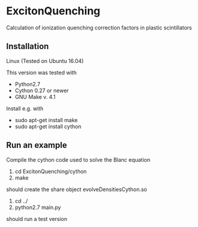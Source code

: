 # ExcitonQuenching
Calculation of ionization quenching correction factors in plastic scintillators


## Installation
Linux (Tested on Ubuntu 16.04)

This version was tested with

* Python2.7
* Cython 0.27 or newer 
* GNU Make v. 4.1

Install e.g. with

* sudo apt-get install make
* sudo apt-get install cython

## Run an example

Compile the cython code used to solve the Blanc equation
1. cd ExcitonQuenching/cython
2. make

should create the share object evolveDensitiesCython.so

1. cd ../
2. python2.7 main.py

should run a test version



